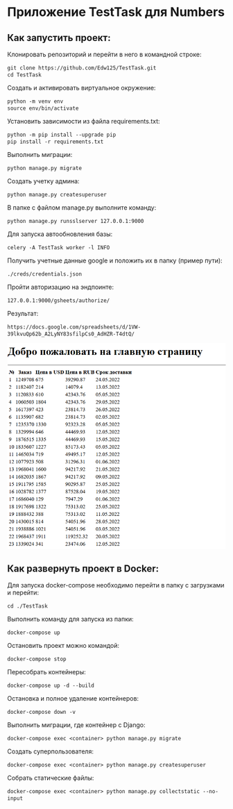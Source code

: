 # Приложение TestTask для Numbers

## Как запустить проект:

Клонировать репозиторий и перейти в него в командной строке:
```
git clone https://github.com/Edw125/TestTask.git
cd TestTask
```
Cоздать и активировать виртуальное окружение:
```
python -m venv env
source env/bin/activate
```
Установить зависимости из файла requirements.txt:
```
python -m pip install --upgrade pip
pip install -r requirements.txt
```
Выполнить миграции:
```
python manage.py migrate
```
Создать учетку админа:
```
python manage.py createsuperuser
```
В папке с файлом manage.py выполните команду:
```
python manage.py runsslserver 127.0.0.1:9000
```
Для запуска автообновления базы:
```
celery -A TestTask worker -l INFO
```
Получить учетные данные google и положить их в папку (пример пути):
```
./creds/credentials.json
```
Пройти авторизацию на эндпоинте:
```
127.0.0.1:9000/gsheets/authorize/
```
Результат:
```
https://docs.google.com/spreadsheets/d/1VW-39lkvuQp62b_A2LyNY83sfilpCs0_AdHZR-T4dtQ/
```
![img.png](img.png)

## Как развернуть проект в Docker:
Для запуска docker-compose необходимо перейти в папку с загрузками и перейти:
```
cd ./TestTask
```
Выполнить команду для запуска из папки:
```
docker-compose up
```
Остановить проект можно командой:
```
docker-compose stop
```
Пересобрать контейнеры:
```
docker-compose up -d --build 
```
Остановка и полное удаление контейнеров:
```
docker-compose down -v 
```
Выполнить миграции, где контейнер с Django:
```
docker-compose exec <container> python manage.py migrate
```
Создать суперпользователя:
```
docker-compose exec <container> python manage.py createsuperuser
```
Собрать статические файлы:
```
docker-compose exec <container> python manage.py collectstatic --no-input 
```
